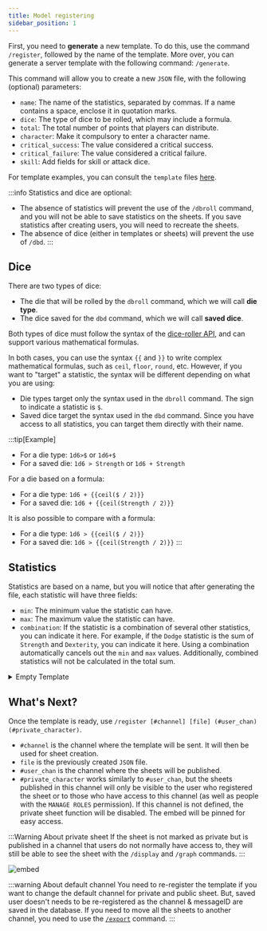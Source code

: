 ```yaml
---
title: Model registering
sidebar_position: 1
---
```

First, you need to **generate** a new template. To do this, use the command `/register`, followed by the name of the template. More over, you can generate a server template with the following command: `/generate`.

This command will allow you to create a new `JSON` file, with the following (optional) parameters:

- `name`: The name of the statistics, separated by commas. If a name contains a space, enclose it in quotation marks.
- `dice`: The type of dice to be rolled, which may include a formula.
- `total`: The total number of points that players can distribute.
- `character`: Make it compulsory to enter a character name.
- `critical_success`: The value considered a critical success.
- `critical_failure`: The value considered a critical failure.
- `skill`: Add fields for skill or attack dice.

For template examples, you can consult the `template` files [here](https://github.com/Dicelette/discord-dicelette/tree/main/template).

:::info
Statistics and dice are optional:
- The absence of statistics will prevent the use of the `/dbroll` command, and you will not be able to save statistics on the sheets. If you save statistics after creating users, you will need to recreate the sheets.
- The absence of dice (either in templates or sheets) will prevent the use of `/dbd`.
:::

## Dice

There are two types of dice:
- The die that will be rolled by the `dbroll` command, which we will call **die type**.
- The dice saved for the `dbd` command, which we will call **saved dice**.

Both types of dice must follow the syntax of the [dice-roller API](https://dice-roller.github.io/documentation/), and can support various mathematical formulas.

In both cases, you can use the syntax `{{` and `}}` to write complex mathematical formulas, such as `ceil`, `floor`, `round`, etc. However, if you want to "target" a statistic, the syntax will be different depending on what you are using:
- Die types target only the syntax used in the `dbroll` command. The sign to indicate a statistic is `$`.
- Saved dice target the syntax used in the `dbd` command. Since you have access to all statistics, you can target them directly with their name.

:::tip[Example]
- For a die type: `1d6>$` or `1d6+$`
- For a saved die: `1d6 > Strength` or `1d6 + Strength`

For a die based on a formula:
- For a die type: `1d6 + {{ceil($ / 2)}}`
- For a saved die: `1d6 + {{ceil(Strength / 2)}}`

It is also possible to compare with a formula:
- For a die type: `1d6 > {{ceil($ / 2)}}`
- For a saved die: `1d6 > {{ceil(Strength / 2)}}`
:::

## Statistics

Statistics are based on a name, but you will notice that after generating the file, each statistic will have three fields:
- `min`: The minimum value the statistic can have.
- `max`: The maximum value the statistic can have.
- `combination`: If the statistic is a combination of several other statistics, you can indicate it here. For example, if the `Dodge` statistic is the sum of `Strength` and `Dexterity`, you can indicate it here. Using a combination automatically cancels out the `min` and `max` values. Additionally, combined statistics will not be calculated in the total sum.

<details>
  <summary>Empty Template</summary>
  ```json
  {
  "charName": false,
  "statistics": {
    "NAME": {
      "min": 1,
	  "max": 20,
	  "combination": ""
    },
	"COMBINATION": {
	  "combination": "NAME*2"
    },
  },
  "diceType": "",
  "critical": {
    "failure": 0,
    "success": 0
  },
  "total": 0,
  "damage": {
    "NAME": ""
  }
}
```
</details> 

## What's Next?

Once the template is ready, use `/register [#channel] [file] (#user_chan) (#private_character)`.
- `#channel` is the channel where the template will be sent. It will then be used for sheet creation.
- `file` is the previously created `JSON` file.
- `#user_chan` is the channel where the sheets will be published.
- `#private_character` works similarly to `#user_chan`, but the sheets published in this channel will only be visible to the user who registered the sheet or to those who have access to this channel (as well as people with the `MANAGE ROLES` permission). If this channel is not defined, the private sheet function will be disabled.
The embed will be pinned for easy access.

:::Warning About private sheet
If the sheet is not marked as private but is published in a channel that users do not normally have access to, they will still be able to see the sheet with the `/display` and `/graph` commands.
:::

![embed](/assets/register/embed_template.png)

:::warning About default channel
You need to re-register the template if you want to change the default channel for private and public sheet. But, saved user doesn't needs to be re-registered as the channel & messageID are saved in the database.
If you need to move all the sheets to another channel, you need to use the [`/export`](../config/import_export.md) command.
:::